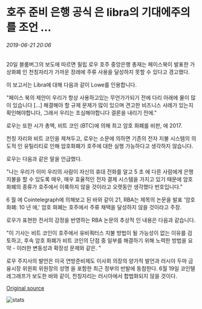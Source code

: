 # 호주 준비 은행 공식 은 libra의 기대에주의를 조언 ...

###### 2019-06-21 20:06

20일 블룸버그의 보도에 따르면 필립 로우 호주 중앙은행 총재는 페이스북이 발표한 가상화폐 인 천칭자리가 가까운 장래에 주류 사용을 달성하지 못할 수 있다고 경고했다.

이 보고서는 Libra에 대해 다음과 같이 Lowe를 인용합니다.

"페이스 북의 제안이 우리가 항상 사용하고있는 무언가가되기 전에 다리 아래에 물이 많이 있습니다 \[...\] 해결해야 할 규제 문제가 많이 있으며 견고한 비즈니스 사례가 있는지 확인해야합니다, 그래서 우리는 조심해야합니다 결론을 내리기 전에."

로우는 또한 시가 총액, 비트 코인 (BTC)에 의해 최고 암호 화폐를 비판, 에 2017.

천칭 자리와 비트 코인을 제쳐두고, 로우는 소문에 의하면 기존의 전자 지불 시스템의 의도적 인 유틸리티로 인해 암호화폐가 호주에 대한 실행 가능하다고 생각하지 않습니다.

로우는 다음과 같은 말을 언급했다.

"나는 우리가 이미 우리의 사람이 자신의 휴대 전화를 알고 5 초 에 다른 사람에게 은행 지불을 할 수 있도록 매우, 매우 효율적인 전자 결제 시스템을 가지고 있기 때문에 암호 화폐의 종류가 호주에서 이륙하지 않을 것이라고 오랫동안 생각했다 번호입니다."

6 월 에 Cointelegraph에 의해보고 된 바와 같이 21, RBA는 제목의 논문을 발표 '암호 화폐: 10 년 에,' 암호 화폐는 호주에서 주류 채택을 달성하지 않을 것이라고 주장.

로우가 표현한 전서의 감정을 반영하는 RBA 논문의 추상적 인 내용은 다음과 같습니다.

"이 기사는 비트 코인이 호주에서 유비쿼터스 지불 방법이 될 가능성이 없는 이유를 검토하고, 후속 암호 화폐가 비트 코인의 단점 중 일부를 해결하기 위해 노력한 방법을 요약 - 이러한 변동성과 확장성 문제와 같은. "

로우 주지사의 발언은 미국 연방준비제도 이사회 의장의 양가적 발언과 러시아 두마 금융시장 위원회 위원장의 성명 을 포함한 최근 정부의 반발에 동참한다. 6월 19일 코인텔레그래프가 보도한 바와 같이, 천칭자리는 러시아에서 합법화되지 않을 것이다.

[Original source](https://cointelegraph.com/news/australian-reserve-bank-official-advises-caution-in-anticipation-of-libra)

![stats](https://c.statcounter.com/11760860/0/a89fa40b/1/ "stats")